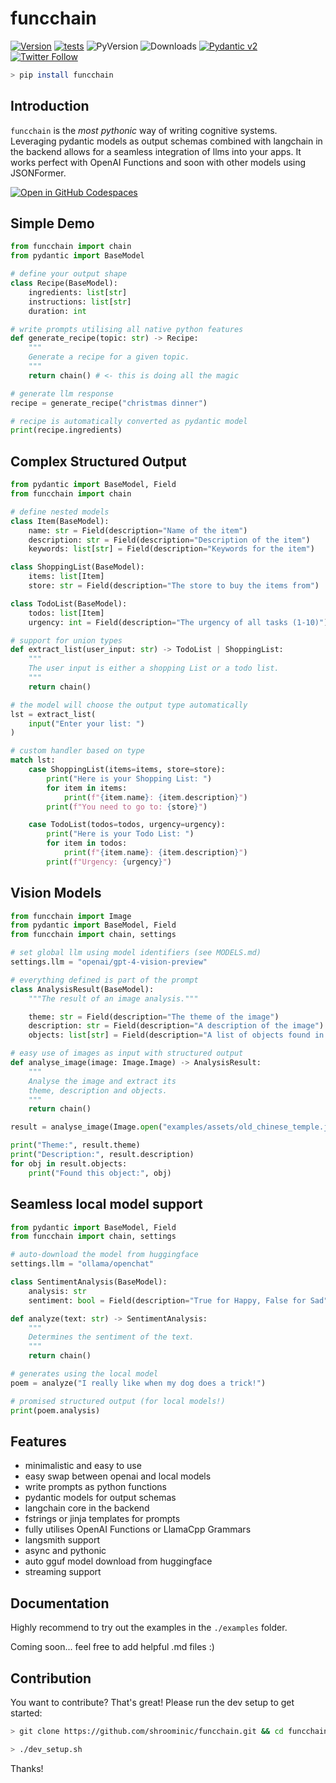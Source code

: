 # funcchain

[![Version](https://badge.fury.io/py/funcchain.svg)](https://badge.fury.io/py/funcchain)
[![tests](https://github.com/shroominic/funcchain/actions/workflows/code-check.yml/badge.svg)](https://github.com/shroominic/funcchain/actions/workflows/code-check.yml)
![PyVersion](https://img.shields.io/pypi/pyversions/funcchain)
![Downloads](https://img.shields.io/pypi/dm/funcchain)
[![Pydantic v2](https://img.shields.io/endpoint?url=https://raw.githubusercontent.com/pydantic/pydantic/main/docs/badge/v2.json)](https://docs.pydantic.dev/latest/contributing/#badges)
[![Twitter Follow](https://img.shields.io/twitter/follow/shroominic?style=social)](https://x.com/shroominic)

```bash
> pip install funcchain
```

## Introduction

`funcchain` is the *most pythonic* way of writing cognitive systems. Leveraging pydantic models as output schemas combined with langchain in the backend allows for a seamless integration of llms into your apps.
It works perfect with OpenAI Functions and soon with other models using JSONFormer.

[![Open in GitHub Codespaces](https://github.com/codespaces/badge.svg)](https://codespaces.new/ricklamers/funcchain-demo)

## Simple Demo

```python
from funcchain import chain
from pydantic import BaseModel

# define your output shape
class Recipe(BaseModel):
    ingredients: list[str]
    instructions: list[str]
    duration: int

# write prompts utilising all native python features
def generate_recipe(topic: str) -> Recipe:
    """
    Generate a recipe for a given topic.
    """
    return chain() # <- this is doing all the magic

# generate llm response
recipe = generate_recipe("christmas dinner")

# recipe is automatically converted as pydantic model
print(recipe.ingredients)
```

## Complex Structured Output

```python
from pydantic import BaseModel, Field
from funcchain import chain

# define nested models
class Item(BaseModel):
    name: str = Field(description="Name of the item")
    description: str = Field(description="Description of the item")
    keywords: list[str] = Field(description="Keywords for the item")

class ShoppingList(BaseModel):
    items: list[Item]
    store: str = Field(description="The store to buy the items from")

class TodoList(BaseModel):
    todos: list[Item]
    urgency: int = Field(description="The urgency of all tasks (1-10)")

# support for union types
def extract_list(user_input: str) -> TodoList | ShoppingList:
    """
    The user input is either a shopping List or a todo list.
    """
    return chain()

# the model will choose the output type automatically
lst = extract_list(
    input("Enter your list: ")
)

# custom handler based on type
match lst:
    case ShoppingList(items=items, store=store):
        print("Here is your Shopping List: ")
        for item in items:
            print(f"{item.name}: {item.description}")
        print(f"You need to go to: {store}")

    case TodoList(todos=todos, urgency=urgency):
        print("Here is your Todo List: ")
        for item in todos:
            print(f"{item.name}: {item.description}")
        print(f"Urgency: {urgency}")
```

## Vision Models

```python
from funcchain import Image
from pydantic import BaseModel, Field
from funcchain import chain, settings

# set global llm using model identifiers (see MODELS.md)
settings.llm = "openai/gpt-4-vision-preview"

# everything defined is part of the prompt
class AnalysisResult(BaseModel):
    """The result of an image analysis."""

    theme: str = Field(description="The theme of the image")
    description: str = Field(description="A description of the image")
    objects: list[str] = Field(description="A list of objects found in the image")

# easy use of images as input with structured output
def analyse_image(image: Image.Image) -> AnalysisResult:
    """
    Analyse the image and extract its
    theme, description and objects.
    """
    return chain()

result = analyse_image(Image.open("examples/assets/old_chinese_temple.jpg"))

print("Theme:", result.theme)
print("Description:", result.description)
for obj in result.objects:
    print("Found this object:", obj)
```

## Seamless local model support

```python
from pydantic import BaseModel, Field
from funcchain import chain, settings

# auto-download the model from huggingface
settings.llm = "ollama/openchat"

class SentimentAnalysis(BaseModel):
    analysis: str
    sentiment: bool = Field(description="True for Happy, False for Sad")

def analyze(text: str) -> SentimentAnalysis:
    """
    Determines the sentiment of the text.
    """
    return chain()

# generates using the local model
poem = analyze("I really like when my dog does a trick!")

# promised structured output (for local models!)
print(poem.analysis)
```

## Features

- minimalistic and easy to use
- easy swap between openai and local models
- write prompts as python functions
- pydantic models for output schemas
- langchain core in the backend
- fstrings or jinja templates for prompts
- fully utilises OpenAI Functions or LlamaCpp Grammars
- langsmith support
- async and pythonic
- auto gguf model download from huggingface
- streaming support

## Documentation

Highly recommend to try out the examples in the `./examples` folder.

Coming soon... feel free to add helpful .md files :)

## Contribution

You want to contribute? That's great! Please run the dev setup to get started:

```bash
> git clone https://github.com/shroominic/funcchain.git && cd funcchain

> ./dev_setup.sh
```

Thanks!
